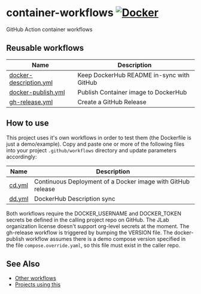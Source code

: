 # container-workflows [![Docker](https://img.shields.io/docker/v/jeffersonlab/container-workflows?sort=semver&label=DockerHub)](https://hub.docker.com/r/jeffersonlab/container-workflows)
GitHub Action container workflows

## Reusable workflows

| Name                 | Description                      |
|----------------------|----------------------------------|
| [docker-description.yml](https://github.com/JeffersonLab/container-workflows/blob/main/.github/workflows/docker-description.yml) | Keep DockerHub README in-sync with GitHub |
| [docker-publish.yml](https://github.com/JeffersonLab/container-workflows/blob/main/.github/workflows/docker-publish.yml) | Publish Container image to DockerHub |
| [gh-release.yml](https://github.com/JeffersonLab/container-workflows/blob/main/.github/workflows/gh-release.yml) | Create a GitHub Release |

## How to use
This project uses it's own workflows in order to test them (the Dockerfile is just a demo/example).  Copy and paste one or more of the following files into your project `.github/workflows` directory and update parameters accordingly:

| Name                 | Description                      |
|----------------------|----------------------------------|
| [cd.yml](https://github.com/JeffersonLab/container-workflows/blob/main/.github/workflows/cd.yml) | Continuous Deployment of a Docker image with GitHub release |
| [dd.yml](https://github.com/JeffersonLab/container-workflows/blob/main/.github/workflows/dd.yml) | DockerHub Description sync |

Both workflows require the DOCKER_USERNAME and DOCKER_TOKEN secrets be defined in the calling project repo on GitHub.  The JLab organization license doesn't support org-level secrets at the moment.  The gh-release workflow is triggered by bumping the VERSION file.  The docker-publish workflow assumes there is a demo compose version specified in the file `compose.override.yaml`, so this file must exist in the caller repo.

## See Also
- [Other workflows](https://github.com/search?q=org%3Ajeffersonlab+topic%3Agh-action-workflow&type=repositories)
- [Projects using this](https://github.com/search?q=org%3Ajeffersonlab+topic%3Acontainer-workflows&type=repositories)
